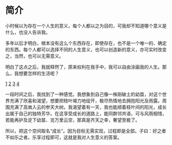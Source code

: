 # 简介

小时候以为存在一个人生的意义，每个人都以之为目的，可我却不知道哪个意义是什么，也没人告诉我。

多年以后才明白，根本没有这么个东西存在，即使存在，也不是一个唯一的、确定的东西。每个人都可以选择不同的人生意义，也可以创造新的意义，亦可实时改变之，当然，也可以无需意义。

明白了这点之后，我就释然了，原来权利在我手中，我可以自由涂画我的人生。那么，我想要怎样的生活呢？

[1](.assets/1.png)
[2](.assets/2.jpg)
[3](.assets/3.png)
[4](.assets/4.jpg)

一段时间之后，我找到了一种感觉。我想象到自己像一株刚破土的幼苗，对这个世界充满了欣喜和渴望，想要把枝叶竭力地绽开，极尽热情地去拥抱阳光及雨露。周围充满了高耸入云的参天大树。我渴望着有一天，我也能顺着枝叶间的阳光，成长出属于自己的独特芳华。在这享受成长的道路上，能同群邻共语，可与风雨相惜，若能再护及足下幼苗、览万里云空，那真是齐天之幸，奢望至极了。

所以，把这个空间取名“成长”。因为目标无需实现，过程即是全部。子曰：好之者不如乐之者。乐享过程即可，这就是我对人生意义的答案。
